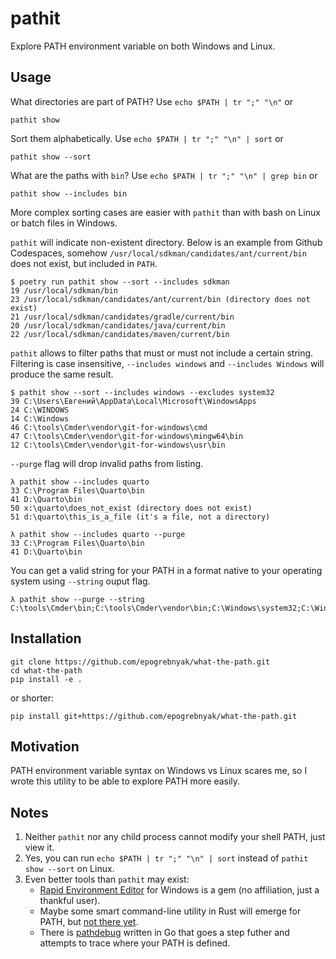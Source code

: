 # pathit

Explore PATH environment variable on both Windows and Linux.

## Usage

What directories are part of PATH? Use `echo $PATH | tr ";" "\n"` or

```console
pathit show
```

Sort them alphabetically. Use `echo $PATH | tr ";" "\n" | sort` or

```console
pathit show --sort
```

What are the paths with `bin`? Use `echo $PATH | tr ";" "\n" | grep bin` or

```console
pathit show --includes bin
```

More complex sorting cases are easier with `pathit` than with bash on Linux
or batch files in Windows.

`pathit` will indicate non-existent directory. Below is an example from Github Codespaces,
somehow `/usr/local/sdkman/candidates/ant/current/bin` does not exist, but included in `PATH`.

```console
$ poetry run pathit show --sort --includes sdkman
19 /usr/local/sdkman/bin
23 /usr/local/sdkman/candidates/ant/current/bin (directory does not exist)
21 /usr/local/sdkman/candidates/gradle/current/bin
20 /usr/local/sdkman/candidates/java/current/bin
22 /usr/local/sdkman/candidates/maven/current/bin
```

`pathit` allows to filter paths that must or must not include a certain string.
Filtering is case insensitive, `--includes windows` and `--includes Windows` will
produce the same result.

```console
$ pathit show --sort --includes windows --excludes system32
39 C:\Users\Евгений\AppData\Local\Microsoft\WindowsApps
24 C:\WINDOWS
14 C:\Windows
46 C:\tools\Cmder\vendor\git-for-windows\cmd
47 C:\tools\Cmder\vendor\git-for-windows\mingw64\bin
12 C:\tools\Cmder\vendor\git-for-windows\usr\bin
```

`--purge` flag will drop invalid paths from listing.

```console
λ pathit show --includes quarto
33 C:\Program Files\Quarto\bin
41 D:\Quarto\bin
50 x:\quarto\does_not_exist (directory does not exist)
51 d:\quarto\this_is_a_file (it's a file, not a directory)
```

```
λ pathit show --includes quarto --purge
33 C:\Program Files\Quarto\bin
41 D:\Quarto\bin
```

You can get a valid string for your PATH in a format native to your operating system
using `--string` ouput flag.

```
λ pathit show --purge --string
C:\tools\Cmder\bin;C:\tools\Cmder\vendor\bin;C:\Windows\system32;C:\Windows
```

## Installation

```
git clone https://github.com/epogrebnyak/what-the-path.git
cd what-the-path
pip install -e .
```

or shorter:

```
pip install git+https://github.com/epogrebnyak/what-the-path.git
```

## Motivation

PATH environment variable syntax on Windows vs Linux scares me,
so I wrote this utility to be able to explore PATH more easily.

## Notes

1. Neither `pathit` nor any child process cannot modify your shell PATH, just view it.
2. Yes, you can run `echo $PATH | tr ";" "\n" | sort` instead of `pathit show --sort` on Linux.
3. Even better tools than `pathit` may exist:
   - [Rapid Environment Editor](https://www.rapidee.com/en/path-variable) for Windows is a gem (no affiliation, just a thankful user).
   - Maybe some smart command-line utility in Rust will emerge for PATH, but [not there yet](https://gist.github.com/sts10/).
   - There is [pathdebug](https://github.com/d-led/pathdebug) written in Go that goes a step futher and attempts to trace where your PATH is defined.
